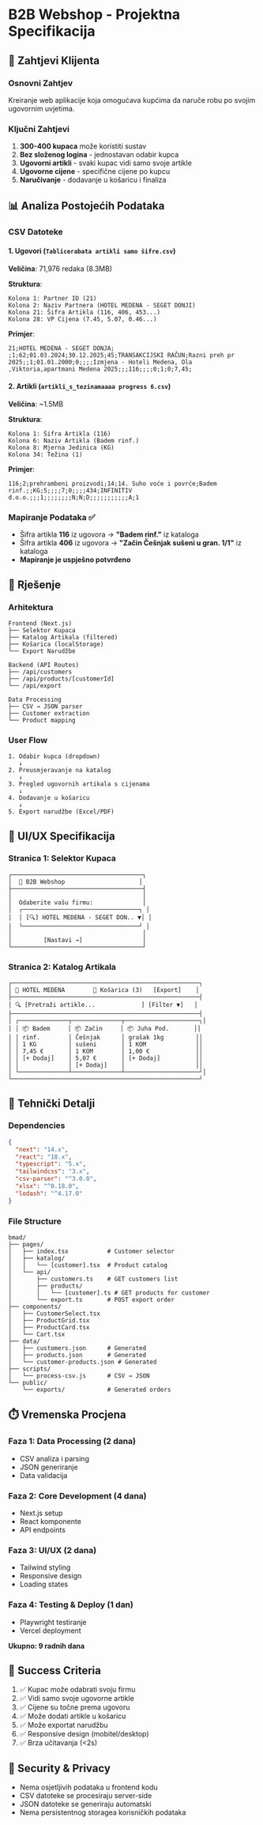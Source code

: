 # B2B Webshop - Projektna Specifikacija

## 📝 Zahtjevi Klijenta

### Osnovni Zahtjev
Kreiranje web aplikacije koja omogućava kupćima da naruče robu po svojim ugovornim uvjetima.

### Ključni Zahtjevi
1. **300-400 kupaca** može koristiti sustav
2. **Bez složenog logina** - jednostavan odabir kupca
3. **Ugovorni artikli** - svaki kupac vidi samo svoje artikle
4. **Ugovorne cijene** - specifične cijene po kupcu
5. **Naručivanje** - dodavanje u košaricu i finaliza

## 📊 Analiza Postojećih Podataka

### CSV Datoteke

#### 1. Ugovori (`Tablicerabata artikli samo šifre.csv`)
**Veličina**: 71,976 redaka (8.3MB)

**Struktura**:
```
Kolona 1: Partner ID (21)
Kolona 2: Naziv Partnera (HOTEL MEDENA - SEGET DONJI)
Kolona 21: Šifra Artikla (116, 406, 453...)
Kolona 28: VP Cijena (7.45, 5.07, 0.46...)
```

**Primjer**:
```
21;HOTEL MEDENA - SEGET DONJA; ;1;62;01.03.2024;30.12.2025;45;TRANSAKCIJSKI RAČUN;Razni preh pr 2025;;1;01.01.2000;0;;;;Izmjena - Hoteli Medena, Ola ,Viktoria,apartmani Medena 2025;;;116;;;;0;1;0;7,45;
```

#### 2. Artikli (`artikli_s_tezinamaaaa progress 6.csv`)
**Veličina**: ~1.5MB

**Struktura**:
```
Kolona 1: Šifra Artikla (116)
Kolona 6: Naziv Artikla (Badem rinf.)
Kolona 8: Mjerna Jedinica (KG)
Kolona 34: Težina (1)
```

**Primjer**:
```
116;2;prehrambeni proizvodi;14;14. Suho voće i povrće;Badem rinf.;;KG;5;;;;7;0;;;;434;INFINITIV d.o.o.;;;1;;;;;;;;N;N;D;;;;;;;;;;;A;1
```

### Mapiranje Podataka ✅
- Šifra artikla **116** iz ugovora → **"Badem rinf."** iz kataloga
- Šifra artikla **406** iz ugovora → **"Začin Češnjak sušeni u gran. 1/1"** iz kataloga
- **Mapiranje je uspješno potvrđeno**

## 🎯 Rješenje

### Arhitektura
```
Frontend (Next.js)
├── Selektor Kupaca
├── Katalog Artikala (filtered)
├── Košarica (localStorage)
└── Export Narudžbe

Backend (API Routes)
├── /api/customers
├── /api/products/[customerId]
└── /api/export

Data Processing
├── CSV → JSON parser
├── Customer extraction
└── Product mapping
```

### User Flow
```
1. Odabir kupca (dropdown)
   ↓
2. Preusmjeravanje na katalog
   ↓
3. Pregled ugovornih artikala s cijenama
   ↓
4. Dodavanje u košaricu
   ↓
5. Export narudžbe (Excel/PDF)
```

## 🎨 UI/UX Specifikacija

### Stranica 1: Selektor Kupaca
```
┌─────────────────────────────────────┐
│  🏢 B2B Webshop                     │
├─────────────────────────────────────┤
│                                     │
│  Odaberite vašu firmu:              │
│  ┌─────────────────────────────────┐ │
│  │ [🔍] HOTEL MEDENA - SEGET DON.. ▼│ │
│  └─────────────────────────────────┘ │
│                                     │
│         [Nastavi →]                 │
└─────────────────────────────────────┘
```

### Stranica 2: Katalog Artikala
```
┌─────────────────────────────────────────────────────┐
│ 🏢 HOTEL MEDENA        🛒 Košarica (3)   [Export]    │
├─────────────────────────────────────────────────────┤
│ 🔍 [Pretraži artikle...             ] [Filter ▼]   │
├─────────────────────────────────────────────────────┤
│ ┌──────────────┬──────────────┬─────────────────────┐│
│ │ 📦 Badem     │ 📦 Začin     │ 📦 Juha Pod.       ││
│ │ rinf.        │ Češnjak      │ grašak 1kg         ││
│ │ 1 KG         │ sušeni       │ 1 KOM              ││
│ │ 7,45 €       │ 1 KOM        │ 1,00 €             ││
│ │ [+ Dodaj]    │ 5,07 €       │ [+ Dodaj]          ││
│ │              │ [+ Dodaj]    │                    ││
│ └──────────────┴──────────────┴─────────────────────┘│
└─────────────────────────────────────────────────────┘
```

## 🔧 Tehnički Detalji

### Dependencies
```json
{
  "next": "14.x",
  "react": "18.x",
  "typescript": "5.x",
  "tailwindcss": "3.x",
  "csv-parser": "^3.0.0",
  "xlsx": "^0.18.0",
  "lodash": "^4.17.0"
}
```

### File Structure
```
bmad/
├── pages/
│   ├── index.tsx           # Customer selector
│   ├── katalog/
│   │   └── [customer].tsx  # Product catalog
│   └── api/
│       ├── customers.ts    # GET customers list
│       ├── products/
│       │   └── [customer].ts # GET products for customer
│       └── export.ts       # POST export order
├── components/
│   ├── CustomerSelect.tsx
│   ├── ProductGrid.tsx
│   ├── ProductCard.tsx
│   └── Cart.tsx
├── data/
│   ├── customers.json      # Generated
│   ├── products.json       # Generated
│   └── customer-products.json # Generated
├── scripts/
│   └── process-csv.js      # CSV → JSON
└── public/
    └── exports/            # Generated orders
```

## ⏱️ Vremenska Procjena

### Faza 1: Data Processing (2 dana)
- CSV analiza i parsing
- JSON generiranje
- Data validacija

### Faza 2: Core Development (4 dana)
- Next.js setup
- React komponente
- API endpoints

### Faza 3: UI/UX (2 dana)
- Tailwind styling
- Responsive design
- Loading states

### Faza 4: Testing & Deploy (1 dan)
- Playwright testiranje
- Vercel deployment

**Ukupno: 9 radnih dana**

## 🚀 Success Criteria

1. ✅ Kupac može odabrati svoju firmu
2. ✅ Vidi samo svoje ugovorne artikle
3. ✅ Cijene su točne prema ugovoru
4. ✅ Može dodati artikle u košaricu
5. ✅ Može exportat narudžbu
6. ✅ Responsive design (mobitel/desktop)
7. ✅ Brza učitavanja (<2s)

## 🔐 Security & Privacy

- Nema osjetljivih podataka u frontend kodu
- CSV datoteke se procesiraju server-side
- JSON datoteke se generiraju automatski
- Nema persistentnog storagea korisničkih podataka